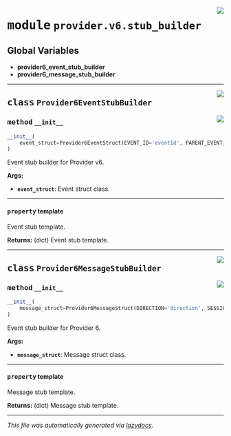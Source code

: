 <!-- markdownlint-disable -->

<a href="../../th2_data_services/provider/v6/stub_builder.py#L0"><img align="right" style="float:right;" src="https://img.shields.io/badge/-source-cccccc?style=flat-square"></a>

# <kbd>module</kbd> `provider.v6.stub_builder`




**Global Variables**
---------------
- **provider6_event_stub_builder**
- **provider6_message_stub_builder**


---

<a href="../../th2_data_services/provider/v6/stub_builder.py#L22"><img align="right" style="float:right;" src="https://img.shields.io/badge/-source-cccccc?style=flat-square"></a>

## <kbd>class</kbd> `Provider6EventStubBuilder`




<a href="../../th2_data_services/provider/v6/stub_builder.py#L23"><img align="right" style="float:right;" src="https://img.shields.io/badge/-source-cccccc?style=flat-square"></a>

### <kbd>method</kbd> `__init__`

```python
__init__(
    event_struct=Provider6EventStruct(EVENT_ID='eventId', PARENT_EVENT_ID='parentEventId', STATUS='successful', NAME='eventName', TYPE='type', BATCH_ID='batchId', IS_BATCHED='isBatched', EVENT_TYPE='eventType', END_TIMESTAMP='endTimestamp', START_TIMESTAMP='startTimestamp', ATTACHED_MESSAGES_IDS='attachedMessageIds', BODY='body')
)
```

Event stub builder for Provider v6. 



**Args:**
 
 - <b>`event_struct`</b>:  Event struct class. 


---

#### <kbd>property</kbd> template

Event stub template. 



**Returns:**
  (dict) Event stub template. 




---

<a href="../../th2_data_services/provider/v6/stub_builder.py#L54"><img align="right" style="float:right;" src="https://img.shields.io/badge/-source-cccccc?style=flat-square"></a>

## <kbd>class</kbd> `Provider6MessageStubBuilder`




<a href="../../th2_data_services/provider/v6/stub_builder.py#L55"><img align="right" style="float:right;" src="https://img.shields.io/badge/-source-cccccc?style=flat-square"></a>

### <kbd>method</kbd> `__init__`

```python
__init__(
    message_struct=Provider6MessageStruct(DIRECTION='direction', SESSION_ID='sessionId', MESSAGE_TYPE='messageType', CONNECTION_ID='connectionId', SESSION_ALIAS='sessionAlias', SUBSEQUENCE='subsequence', SEQUENCE='sequence', TIMESTAMP='timestamp', BODY='body', BODY_BASE64='bodyBase64', TYPE='type', MESSAGE_ID='messageId', ATTACHED_EVENT_IDS='attachedEventIds')
)
```

Event stub builder for Provider 6. 



**Args:**
 
 - <b>`message_struct`</b>:  Message struct class. 


---

#### <kbd>property</kbd> template

Message stub template. 



**Returns:**
  (dict) Message stub template. 






---

_This file was automatically generated via [lazydocs](https://github.com/ml-tooling/lazydocs)._
